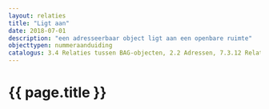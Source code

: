 ```yaml
---
layout: relaties
title: "Ligt aan"
date: 2018-07-01
description: "een adresseerbaar object ligt aan een openbare ruimte"
objecttypen: nummeraanduiding
catalogus: 3.4 Relaties tussen BAG-objecten, 2.2 Adressen, 7.3.12 Relatie&colon; ligt aan gerelateerde openbare ruimte
---
```


# {{ page.title }}

